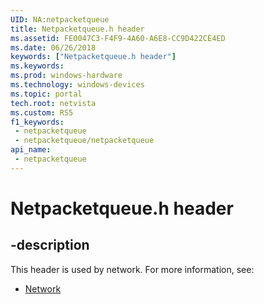 ```yaml
---
UID: NA:netpacketqueue
title: Netpacketqueue.h header
ms.assetid: FE0047C3-F4F9-4A60-A6E8-CC9D422CE4ED
ms.date: 06/26/2018
keywords: ["Netpacketqueue.h header"]
ms.keywords: 
ms.prod: windows-hardware
ms.technology: windows-devices
ms.topic: portal
tech.root: netvista
ms.custom: RS5
f1_keywords:
 - netpacketqueue
 - netpacketqueue/netpacketqueue
api_name:
 - netpacketqueue
---
```


# Netpacketqueue.h header


## -description

This header is used by network. For more information, see:

- [Network](../_netvista/index.md)

